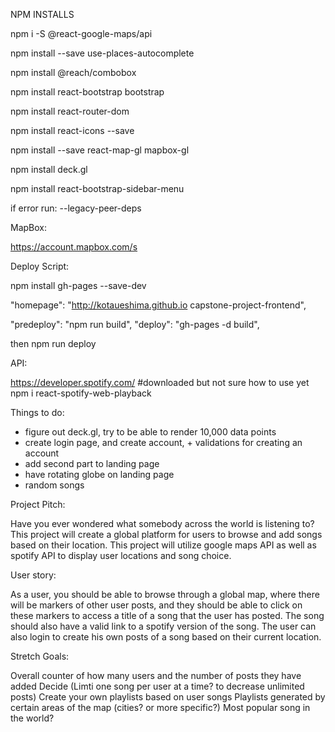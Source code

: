 NPM INSTALLS

npm i -S @react-google-maps/api

npm install --save use-places-autocomplete

npm install @reach/combobox

npm install react-bootstrap bootstrap

npm install react-router-dom

npm install react-icons --save

npm install --save react-map-gl mapbox-gl

npm install deck.gl

npm install react-bootstrap-sidebar-menu

if error run: --legacy-peer-deps

MapBox:

https://account.mapbox.com/s

Deploy Script:

npm install gh-pages --save-dev

"homepage": "http://kotaueshima.github.io capstone-project-frontend",

"predeploy": "npm run build",
"deploy": "gh-pages -d build",

then npm run deploy

API:

https://developer.spotify.com/
#downloaded but not sure how to use yet
npm i react-spotify-web-playback

Things to do:

- figure out deck.gl, try to be able to render 10,000 data points
- create login page, and create account, + validations for creating an account
- add second part to landing page
- have rotating globe on landing page
- random songs

Project Pitch:

Have you ever wondered what somebody across the world is listening to? This project will create a global platform for users to browse and add songs based on their location. This project will utilize google maps API as well as spotify API to display user locations and song choice.

User story:

As a user, you should be able to browse through a global map, where there will be markers of other user posts, and they should be able to click on these markers to access a title of a song that the user has posted. The song should also have a valid link to a spotify version of the song. The user can also login to create his own posts of a song based on their current location.

Stretch Goals:

Overall counter of how many users and the number of posts they have added
Decide (Limti one song per user at a time? to decrease unlimited posts)
Create your own playlists based on user songs
Playlists generated by certain areas of the map (cities? or more specific?)
Most popular song in the world?
